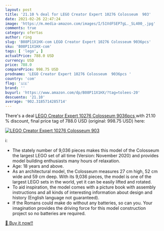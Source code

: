 ```yaml
---
layout: post
title: '21.10 % deal for LEGO Creator Expert 10276 Colosseum  903'
date: 2021-02-26 22:47:24
image: 'https://m.media-amazon.com/images/I/51VdFSEP7gL._SL400_.jpg'
comments: true
category: ofertas
author: ring
slug: 'B08P11X1HX-com LEGO Creator Expert 10276 Colosseum 9036pcs'
sku: 'B08P11X1HX-com'
tags: [ 'lego', ]
actualPrice: 788.0 USD
currency: USD
price: 788.0
comparePrice: 998.75 USD
prodname: 'LEGO Creator Expert 10276 Colosseum  9036pcs '
country: 'com'
flag: '🇺🇸'
brand: ''
buyurl: 'https://www.amazon.com/dp/B08P11X1HX/?tag=tolees-20'
descuento: '21.10'
average: '902.3185714285714'
---
```


There's a deal [LEGO Creator Expert 10276 Colosseum  9036pcs ](https://www.amazon.com/dp/B08P11X1HX/?tag=tolees-20)  with  21.10 % discount, final price tag of  788.0 USD (original: 998.75 USD) here:

[![LEGO Creator Expert 10276 Colosseum  903](https://m.media-amazon.com/images/I/51VdFSEP7gL._SL400_.jpg)](https://www.amazon.com/dp/B08P11X1HX/?tag=tolees-20)

ℹ️:

- The stately number of 9,036 pieces makes this model of the Colosseum the largest LEGO set of all time (Version: November 2020) and provides model building enthusiasts many hours of relaxation.
- Age: 18 years and above.
- As an architectural model, the Colosseum measures 27 cm high, 52 cm wide and 59 cm deep. With its 9,036 pieces, the model is one of the largest LEGO sets in the world, yet it can be easily lifted and rotated.
- To aid inspiration, the model comes with a picture book with assembly instructions and all kinds of interesting information about design and history (English language not guaranteed).
- If the Romans could make do without any batteries, so can you. Your imagination provides the driving force for this model construction project so no batteries are required.

[🛒 Buy it now!!](https://www.amazon.com/dp/B08P11X1HX/?tag=tolees-20)
